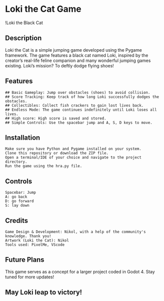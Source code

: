 # Loki the Cat Game

!Loki the Black Cat

## Description

Loki the Cat is a simple jumping game developed using the Pygame framework. The game features a black cat named Loki, inspired by the creator’s real-life feline companion and many wonderful jumping games existing. Loki’s mission? To deftly dodge flying shoes!

## Features

    ## Basic Gameplay: Jump over obstacles (shoes) to avoid collision.
    ## Score Tracking: Keep track of how long Loki successfully dodges the obstacles.
    ## Collectibles: Collect fish crackers to gain lost lives back. 
    ## Endless Mode: The game continues indefinitely until Loki loses all lives.
    ## High score: High score is saved and stored.
    ## Simple Controls: Use the spacebar jump and A, S, D keys to move. 

## Installation

    Make sure you have Python and Pygame installed on your system.
    Clone this repository or download the ZIP file.
    Open a terminal/IDE of your choice and navigate to the project directory.
    Run the game using the hra.py file.
    
## Controls
    Spacebar: Jump
    A: go back
    D: go forward
    S: lay down

## Credits

    Game Design & Development: Nikol, with a help of the community's knowledge. Thank you!
    Artwork (Loki the Cat): Nikol
    Tools used: PixelMe, VScode
  
## Future Plans

This game serves as a concept for a larger project coded in Godot 4. Stay tuned for more updates!
## May Loki leap to victory!
